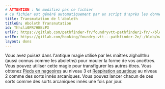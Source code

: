```yaml
---
# ATTENTION : Ne modifiez pas ce fichier
# Ce fichier est généré automatiquement par un script d'après les données du module Foundry VTT officiel et de sa traduction
title: Transmutation de l'aboleth
titleEn: Aboleth Transmutation
id: Thhcli0PR7HBBcPX
urlFr: https://gitlab.com/pathfinder-fr/foundryvtt-pathfinder2-fr/-/blob/master/data/feats/Thhcli0PR7HBBcPX.htm
urlEn: https://gitlab.com/hooking/foundry-vtt---pathfinder-2e/-/blob/master/packs/data/feats.db/aboleth-transmutation.json
layout: dons
---
```

Vous avez puisez dans l'antique magie utilisé par les maîtres alghollthu (aussi connus comme les aboleths) pour mouler la forme de vos ancêtres. Vous pouvez utiliser cette magie pour transfigurer les autres êtres. Vous obtenez [Pieds en nageoires](../sorts/pieds-en-nageoires.md) au niveau 3 et [Respiration aquatique](../sorts/respiration-aquatique.md) au niveau 2 comme des sorts innés arcaniques. Vous pouvez lancer chacun de ces sorts comme des sorts arcaniques innés une fois par jour.

